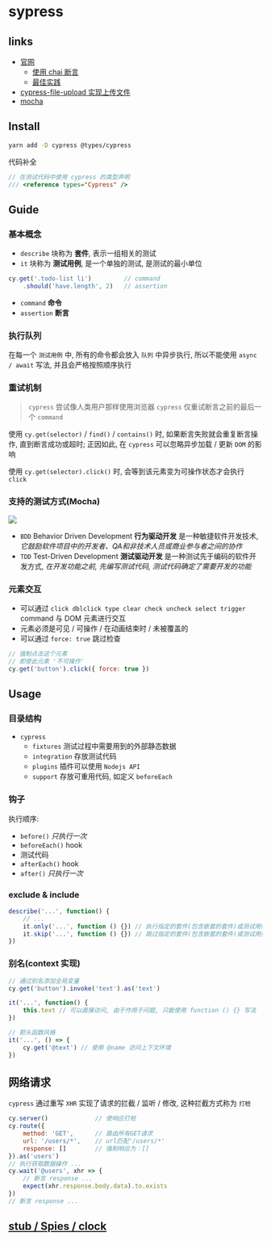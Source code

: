# sypress

## links
- [官网](https://docs.cypress.io/zh-cn/guides/overview/why-cypress.html)
    - [使用 chai 断言](https://docs.cypress.io/zh-cn/guides/references/assertions.html#Chai)
    - [最佳实践](https://docs.cypress.io/zh-cn/guides/references/best-practices.html)
- [cypress-file-upload 实现上传文件](https://github.com/abramenal/cypress-file-upload)
- [mocha](https://mochajs.org/)

## Install
```bash
yarn add -D cypress @types/cypress
```

代码补全
```javascript
// 在测试代码中使用 cypress 的类型声明
/// <reference types="Cypress" />
```

## Guide
### 基本概念
- `describe` 块称为 **套件**, 表示一组相关的测试
- `it` 块称为 **测试用例**, 是一个单独的测试, 是测试的最小单位

```javaScript
cy.get('.todo-list li')         // command
    .should('have.length', 2)   // assertion
```

- `command` **命令**
- `assertion` **断言**

### 执行队列
在每一个 `测试用例` 中, 所有的命令都会放入 `队列` 中异步执行, 所以不能使用 `async / await` 写法, 并且会严格按照顺序执行

### 重试机制
> `cypress` 尝试像人类用户那样使用浏览器
> `cypress` 仅重试断言之前的最后一个 `command`

使用 `cy.get(selector)` / `find()` / `contains()` 时, 如果断言失败就会重复断言操作, 直到断言成功或超时; 正因如此, 在 `cypress` 可以忽略异步加载 / 更新 `DOM` 的影响

使用 `cy.get(selector).click()` 时, 会等到该元素变为可操作状态才会执行 `click`

### 支持的测试方式(Mocha) 
![](https://img-blog.csdn.net/20180415160603230)

- `BDD` Behavior Driven Development **行为驱动开发** 是一种敏捷软件开发技术, *它鼓励软件项目中的开发者、QA和非技术人员或商业参与者之间的协作*
- `TDD` Test-Driven Development **测试驱动开发** 是一种测试先于编码的软件开发方式, *在开发功能之前, 先编写测试代码, 测试代码确定了需要开发的功能*

### 元素交互
- 可以通过 `click dblclick type clear check uncheck select trigger` command 与 DOM 元素进行交互
- 元素必须是可见 / 可操作 / 在动画结束时 / 未被覆盖的
- 可以通过 `force: true` 跳过检查

```javascript
// 强制点击这个元素
// 即使此元素 '不可操作'
cy.get('button').click({ force: true })
```

## Usage

### 目录结构
- `cypress`
    - `fixtures` 测试过程中需要用到的外部静态数据
    - `integration` 存放测试代码
    - `plugins` 插件可以使用 `Nodejs API`
    - `support` 存放可重用代码, 如定义 `beforeEach`

### 钩子
执行顺序:

- `before()` *只执行一次*
- `beforeEach()` hook
- 测试代码
- `afterEach()` hook
- `after()` *只执行一次*

### exclude & include
```javaScript
describe('...', function() {
    // ...
    it.only('...', function () {}) // 执行指定的套件(包含嵌套的套件)或测试用例
    it.skip('...', function () {}) // 跳过指定的套件(包含嵌套的套件)或测试用例
})
```

### 别名(context 实现)
```javascript
// 通过别名添加全局变量
cy.get('button').invoke('text').as('text')
```

```javascript
it('...', function() {
    this.text // 可以直接访问, 由于作用于问题, 只能使用 function () {} 写法
})

// 箭头函数风格
it('...', () => {
    cy.get('@text') // 使用 @name 访问上下文环境
})
```

## 网络请求
`cypress` 通过重写 `XHR` 实现了请求的拦截 / 监听 / 修改, 这种拦截方式称为 `打桩`

```javascript
cy.server()             // 使响应打桩
cy.route({
    method: 'GET',      // 路由所有GET请求
    url: '/users/*',    // url匹配'/users/*'
    response: []        // 强制响应为：[]
}).as('users')
// 执行获取数据操作 ...
cy.wait('@users', xhr => {
    // 断言 response ...
    expect(xhr.response.body.data).to.exists
})
// 断言 response ...
```

## [stub / Spies / clock](https://docs.cypress.io/zh-cn/guides/guides/stubs-spies-and-clocks.html#)
